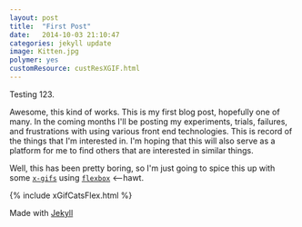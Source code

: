 ```yaml
---
layout: post
title:  "First Post"
date:   2014-10-03 21:10:47
categories: jekyll update
image: Kitten.jpg
polymer: yes
customResource: custResXGIF.html
---
```

Testing 123.

Awesome, this kind of works.  This is my first blog post, hopefully one of many.  In the coming months I'll be posting my experiments, trials, failures, and frustrations with using various front end technologies.  This is record of the things that I'm interested in.  I'm hoping that this will also serve as a platform for me to find others that are interested in similar things.

Well, this has been pretty boring, so I'm just going to spice this up with some [`x-gifs`][xgifs] using [`flexbox`][flexbox] <--hawt.

{% include xGifCatsFlex.html %}

Made with [Jekyll][jekyll] 

[jekyll]:      http://jekyllrb.com
[flexbox]:   http://css-tricks.com/snippets/css/a-guide-to-flexbox/
[xgifs]: https://github.com/geelen/x-gif
